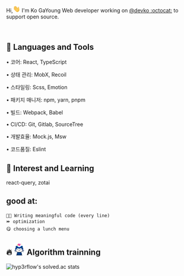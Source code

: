 <p>Hi,<img src="https://github.com/KoGaYoung/KoGaYoung/blob/main/image/Hi.gif" width="20px"> I'm Ko GaYoung Web developer working on <a href="https://github.com/kogayoung">@devko :octocat:</a> to support open source.</p>

<br/>

 ## :robot: Languages and Tools 
 <p>• 코어: React, TypeScript</p>
 <p>• 상태 관리: MobX, Recoil</p>
 <p>• 스타일링: Scss, Emotion</p>
 <p>• 패키지 매니저: npm, yarn, pnpm</p>
 <p>• 빌드: Webpack, Babel</p>
 <p>• CI/CD: Git, Gitlab, SourceTree</p>
 <p>• 개발효율: Mock.js, Msw</p>
 <p>• 코드품질: Eslint</p>

 ## 📖 Interest and Learning
 <p>react-query, zotai</p>

## good at: 
~~~
🧑‍💻 Writing meaningful code (every line)
⏩ optimization
😋 choosing a lunch menu
~~~

 ## 🔥 <img src="https://github.com/KoGaYoung/KoGaYoung/blob/main/image/cat.gif" width="30px"> Algorithm trainning
![hyp3rflow's solved.ac stats](https://github-readme-solvedac.hyp3rflow.vercel.app/api/?handle=j4723515)
